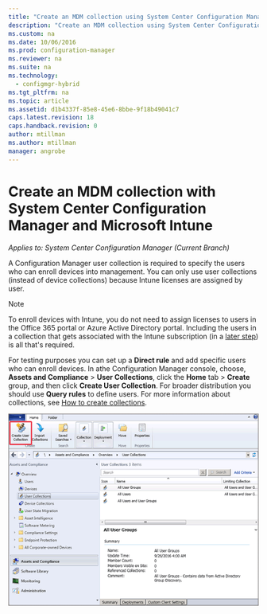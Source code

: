 ```yaml
---
title: "Create an MDM collection using System Center Configuration Manager | Microsoft Docs"
description: "Create an MDM collection using System Center Configuration Manager."
ms.custom: na
ms.date: 10/06/2016
ms.prod: configuration-manager
ms.reviewer: na
ms.suite: na
ms.technology:
  - configmgr-hybrid
ms.tgt_pltfrm: na
ms.topic: article
ms.assetid: d1b4337f-85e8-45e6-8bbe-9f18b49041c7
caps.latest.revision: 18
caps.handback.revision: 0
author: mtillman
ms.author: mtillman
manager: angrobe
---
```

# Create an MDM collection with System Center Configuration Manager and Microsoft Intune

*Applies to: System Center Configuration Manager (Current Branch)*

A Configuration Manager user collection is required to specify the users who can enroll devices into management. You can only use user collections (instead of device collections) because Intune licenses are assigned by user.

> [!NOTE]
> To enroll devices with Intune, you do not need to assign licenses to users in the Office 365 portal or Azure Active Directory portal. Including the users in a collection that gets associated with the Intune subscription (in a [later step](deploy-use/configure-intune-subscription.md)) is all that's required.

For testing purposes you can set up a **Direct rule** and add specific users who can enroll devices. In athe Configuration Manager console, choose, **Assets and Compliance** > **User Collections**, click the **Home** tab > **Create** group, and then click **Create User Collection**. For broader distribution you should use **Query rules** to define users. For more information about collections, see [How to create collections](https://technet.microsoft.com/library/mt629371.aspx).

![Create a user collection for MDM](../media/mdm-create-user-collection.png)
